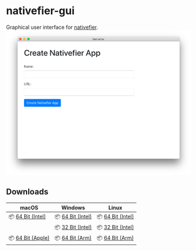 # nativefier-gui

Graphical user interface for [nativefier](https://github.com/nativefier/nativefier).
![](screenshot.png)

## Downloads

| macOS                                                                                                                     | Windows                                                                                                                 | Linux                                                                                                                   |
| ------------------------------------------------------------------------------------------------------------------------- | ----------------------------------------------------------------------------------------------------------------------- | ----------------------------------------------------------------------------------------------------------------------- |
| 📦 [64 Bit (Intel)](https://github.com/mattruzzi/nativefier-gui/releases/latest/download/nativefier-gui-darwin-x64.zip)   | 📦 [64 Bit (Intel)](https://github.com/mattruzzi/nativefier-gui/releases/latest/download/nativefier-gui-win32-x64.zip)  | 📦 [64 Bit (Intel)](https://github.com/mattruzzi/nativefier-gui/releases/latest/download/nativefier-gui-linux-x64.zip)  |
|                                                                                                                           | 📦 [32 Bit (Intel)](https://github.com/mattruzzi/nativefier-gui/releases/latest/download/nativefier-gui-win32-ia32.zip) | 📦 [32 Bit (Intel)](https://github.com/mattruzzi/nativefier-gui/releases/latest/download/nativefier-gui-linux-ia32.zip) |
| 📦 [64 Bit (Apple)](https://github.com/mattruzzi/nativefier-gui/releases/latest/download/nativefier-gui-darwin-arm64.zip) | 📦 [64 Bit (Arm)](https://github.com/mattruzzi/nativefier-gui/releases/latest/download/nativefier-gui-win32-arm64.zip)  | 📦 [64 Bit (Arm)](https://github.com/mattruzzi/nativefier-gui/releases/latest/download/nativefier-gui-linux-arm64.zip)  |
